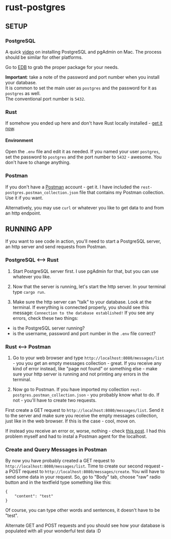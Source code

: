 # rust-postgres
 

## SETUP


### PostgreSQL

A quick [video](https://www.youtube.com/watch?v=2P5guvvqP5Y) on installing PostgreSQL and pgAdmin on Mac.
The process should be similar for other platforms.   

Go to [EDB](https://www.enterprisedb.com/downloads/postgres-postgresql-downloads) to grab the proper package for your needs.

**Important**: take a note of the password and port number when you install your database.  
It is common to set the main user as `postgres` and the password for it as `postgres` as well.  
 The conventional port number is `5432`.


### Rust

If somehow you ended up here and don't have Rust locally installed - [get it now](https://www.rust-lang.org/tools/install).

#### Environment

Open the `.env` file and edit it as needed. If you named your user `postgres`, set the password to `postgres` and the port number to `5432` - awesome. You don't have to change anything.


### Postman

If you don't have a [Postman](https://www.postman.com/) account - get it. I have included the `rest-postgres.postman_collection.json` file that contains my Postman collection. Use it if you want.  

Alternatively, you may use `curl` or whatever you like to get data to and from an http endpoint.



## RUNNING APP

If you want to see code in action, you'll need to start a PostgreSQL server, an http server and send requests from Postman.

### PostgreSQL <--> Rust

1. Start PostgreSQL server first. I use pgAdmin for that, but you can use whatever you like.

2. Now that the server is running, let's start the http server. In your terminal type `cargo run`.

3. Make sure the http server can "talk" to your database. Look at the terminal. If everything is connected properly, you should see this message: `Connection to the database established!` If you see any errors, check these two things: 
  - is the PostgreSQL server running?
  - is the username, password and port number in the `.env` file correct?

### Rust <--> Postman

1. Go to your web browser and type `http://localhost:8080/messages/list` - you you get an empty messages collection - great. If you receive any kind of error instead, like "page not found" or something else - make sure your http server is running and not printing any errors in the terminal.

2. Now go to Postman. If you have imported my collection `rest-postgres.postman_collection.json` - you probably know what to do. If not - you'll have to create two requests.  

First create a GET request to `http://localhost:8080/messages/list`. Send it to the server and make sure you receive the empty messages collection, just like in the web browser. If this is the case - cool, move on. 

If instead you receive an error or, worse, nothing - check [this post](https://community.postman.com/t/post-to-localhost/13236/9). I had this problem myself and had to instal a Postman agent for the localhost.

### Create and Query Messages in Postman

By now you have probably created a GET request to `http://localhost:8080/messages/list`. Time to create our second request - a POST request to `http://localhost:8080/messages/create`. You will have to send some data in your request. So, go to "Body" tab, choose "raw" radio button and in the textfield type something like this:
```
{
    "content": "test"
}
```
Of course, you can type other words and sentences, it doesn't have to be "test".

Alternate GET and POST requests and you should see how your database is populated with all your wonderful test data :D